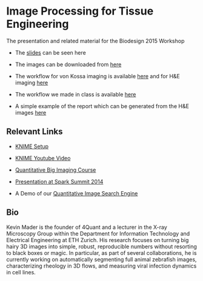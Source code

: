 

# Image Processing for Tissue Engineering 

The presentation and related material for the Biodesign 2015 Workshop
- The [slides](https://rawgit.com/4Quant/Biodesign-Imaging-Workshop-2015/master/slides.html) can be seen here

- The images can be downloaded from [here](https://www.dropbox.com/sh/2sqcxb10cj60rdl/AAAc7ZXb1O0Zci0atBiyb-1Ka?dl=0)
- The workflow for von Kossa imaging is available [here](https://github.com/4Quant/Biodesign-Imaging-Workshop-2015/blob/master/VK_Analysis.zip?raw=true) and for H&E imaging [here](https://github.com/4Quant/Biodesign-Imaging-Workshop-2015/blob/master/H_E_Analysis.zip?raw=true)

- The workflow we made in class is available [here](https://github.com/4Quant/Biodesign-Imaging-Workshop-2015/blob/master/BD2015.zip?raw=true)


- A simple example of the report which can be generated from the H&E images [here](Example-Report.pdf?raw=true)


## Relevant Links

- [KNIME Setup](https://github.com/kmader/Quantitative-Big-Imaging-2015/wiki/KNIME-Setup)

- [KNIME Youtube Video](https://www.youtube.com/watch?v=7HwCgleJMk4)

- [Quantitative Big Imaging Course](http://kmader.github.io/Quantitative-Big-Imaging-2015/)
- [Presentation at Spark Summit 2014](http://4quant.com/spark-summit-2014-presentation)
- A Demo of our [Quantitative Image Search Engine](https://kmader.shinyapps.io/SearchMachineDemo)

## Bio
Kevin Mader is the founder of 4Quant and a lecturer in the X-ray Microscopy Group within the Department for Information Technology and Electrical Engineering at ETH Zurich. His research focuses on turning big hairy 3D images into simple, robust, reproducible numbers without resorting to black boxes or magic. In particular, as part of several collaborations, he is currently working on automatically segmenting full animal zebrafish images, characterizing rheology in 3D flows, and measuring viral infection dynamics in cell lines.



